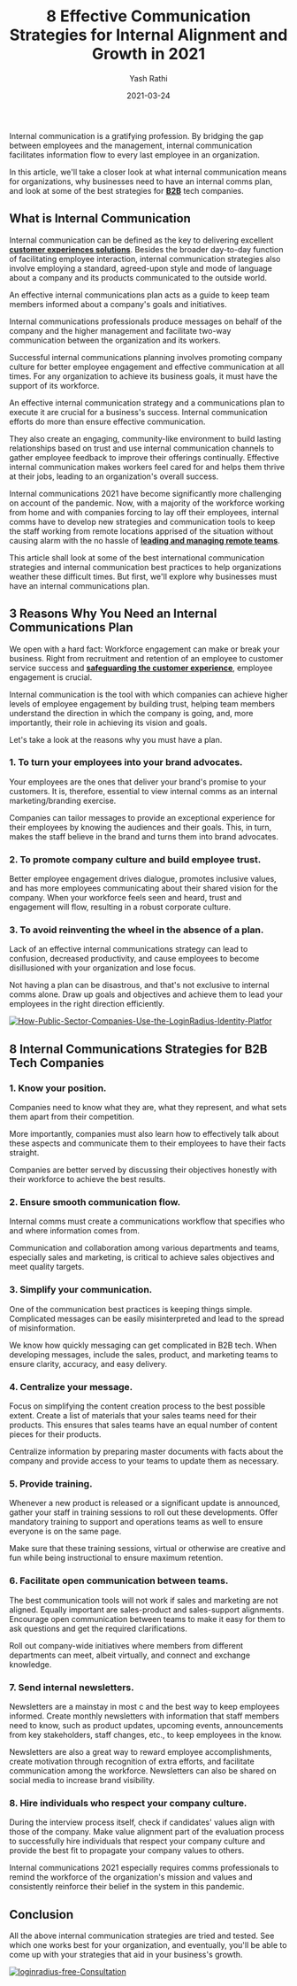 ﻿---
title: "8 Effective Communication Strategies for Internal Alignment and Growth in 2021"
date: "2021-03-24"
coverImage: "communication-strategies-Loginradius.webp"
category: ["loginradius"]
featured: false 
author: "Yash Rathi"
description: "Internal communication can be defined as the key to delivering excellent customer and employee experiences. Besides the broader day-to-day function of facilitating employee interaction, internal communication strategies also involve employing a standard, agreed-upon style and mode of language about a company and its products communicated to the outside world."
metadescription: "We'll take a look at what internal communication means for organizations, why should you have an internal comm plan, and look at the best strategies for B2B companies."
metatitle: "8 Effective Communication Strategies for Internal Alignment and Growth in 2021"
---


Internal communication is a gratifying profession. By bridging the gap between employees and the management, internal communication facilitates information flow to every last employee in an organization.

  

In this article, we'll take a closer look at what internal communication means for organizations, why businesses need to have an internal comms plan, and look at some of the best strategies for **[B2B](https://www.loginradius.com/b2b-identity/)** tech companies.

## What is Internal Communication

Internal communication can be defined as the key to delivering excellent **[customer  experiences solutions](https://www.loginradius.com/customer-experience-solutions/)**. Besides the broader day-to-day function of facilitating employee interaction, internal communication strategies also involve employing a standard, agreed-upon style and mode of language about a company and its products communicated to the outside world.


  

An effective internal communications plan acts as a guide to keep team members informed about a company's goals and initiatives.



Internal communications professionals produce messages on behalf of the company and the higher management and facilitate two-way communication between the organization and its workers.

  

Successful internal communications planning involves promoting company culture for better employee engagement and effective communication at all times. For any organization to achieve its business goals, it must have the support of its workforce.

  

An effective internal communication strategy and a communications plan to execute it are crucial for a business's success. Internal communication efforts do more than ensure effective communication.

  

They also create an engaging, community-like environment to build lasting relationships based on trust and use internal communication channels to gather employee feedback to improve their offerings continually. Effective internal communication makes workers feel cared for and helps them thrive at their jobs, leading to an organization's overall success.

  

Internal communications 2021 have become significantly more challenging on account of the pandemic. Now, with a majority of the workforce working from home and with companies forcing to lay off their employees, internal comms have to develop new strategies and communication tools to keep the staff working from remote locations apprised of the situation without causing alarm with the no hassle of **[leading and managing remote teams](https://www.loginradius.com/blog/fuel/2021/02/tips-managing-remote-team/)**.

  

This article shall look at some of the best international communication strategies and internal communication best practices to help organizations weather these difficult times. But first, we'll explore why businesses must have an internal communications plan.

## 3 Reasons Why You Need an Internal Communications Plan

We open with a hard fact: Workforce engagement can make or break your business. Right from recruitment and retention of an employee to customer service success and  **[safeguarding the customer experience](https://www.loginradius.com/blog/identity/2018/10/digital-transformation-safeguarding-customer-experience/)**, employee engagement is crucial.

  

Internal communication is the tool with which companies can achieve higher levels of employee engagement by building trust, helping team members understand the direction in which the company is going, and, more importantly, their role in achieving its vision and goals.

  

Let's take a look at the reasons why you must have a plan.

### 1. To turn your employees into your brand advocates.

Your employees are the ones that deliver your brand's promise to your customers. It is, therefore, essential to view internal comms as an internal marketing/branding exercise.

  

Companies can tailor messages to provide an exceptional experience for their employees by knowing the audiences and their goals. This, in turn, makes the staff believe in the brand and turns them into brand advocates.

### 2. To promote company culture and build employee trust.

Better employee engagement drives dialogue, promotes inclusive values, and has more employees communicating about their shared vision for the company. When your workforce feels seen and heard, trust and engagement will flow, resulting in a robust corporate culture.

### 3. To avoid reinventing the wheel in the absence of a plan.

Lack of an effective internal communications strategy can lead to confusion, decreased productivity, and cause employees to become disillusioned with your organization and lose focus.

  

Not having a plan can be disastrous, and that's not exclusive to internal comms alone. Draw up goals and objectives and achieve them to lead your employees in the right direction efficiently.

[![How-Public-Sector-Companies-Use-the-LoginRadius-Identity-Platfor](How-Public-Sector-Companies-Use-the-LoginRadius-Identity-Platform.webp)](https://www.loginradius.com/resource/how-public-sector-companies-use-the-loginradius-identity-platform/)

## 8 Internal Communications Strategies for B2B Tech Companies

### 1. Know your position.

Companies need to know what they are, what they represent, and what sets them apart from their competition.

  

More importantly, companies must also learn how to effectively talk about these aspects and communicate them to their employees to have their facts straight.

  

Companies are better served by discussing their objectives honestly with their workforce to achieve the best results.

### 2. Ensure smooth communication flow.

Internal comms must create a communications workflow that specifies who and where information comes from.

  

Communication and collaboration among various departments and teams, especially sales and marketing, is critical to achieve sales objectives and meet quality targets.

### 3. Simplify your communication.

One of the communication best practices is keeping things simple. Complicated messages can be easily misinterpreted and lead to the spread of misinformation.

  

We know how quickly messaging can get complicated in B2B tech. When developing messages, include the sales, product, and marketing teams to ensure clarity, accuracy, and easy delivery.

### 4. Centralize your message.

Focus on simplifying the content creation process to the best possible extent. Create a list of materials that your sales teams need for their products. This ensures that sales teams have an equal number of content pieces for their products.

Centralize information by preparing master documents with facts about the company and provide access to your teams to update them as necessary.

### 5. Provide training.

Whenever a new product is released or a significant update is announced, gather your staff in training sessions to roll out these developments. Offer mandatory training to support and operations teams as well to ensure everyone is on the same page.

Make sure that these training sessions, virtual or otherwise are creative and fun while being instructional to ensure maximum retention.

### 6. Facilitate open communication between teams.

The best communication tools will not work if sales and marketing are not aligned. Equally important are sales-product and sales-support alignments. Encourage open communication between teams to make it easy for them to ask questions and get the required clarifications.

  

Roll out company-wide initiatives where members from different departments can meet, albeit virtually, and connect and exchange knowledge.

### 7. Send internal newsletters.

Newsletters are a mainstay in most c and the best way to keep employees informed. Create monthly newsletters with information that staff members need to know, such as product updates, upcoming events, announcements from key stakeholders, staff changes, etc., to keep employees in the know.

  

Newsletters are also a great way to reward employee accomplishments, create motivation through recognition of extra efforts, and facilitate communication among the workforce. Newsletters can also be shared on social media to increase brand visibility.

### 8. Hire individuals who respect your company culture.

During the interview process itself, check if candidates' values align with those of the company. Make value alignment part of the evaluation process to successfully hire individuals that respect your company culture and provide the best fit to propagate your company values to others.

  

Internal communications 2021 especially requires comms professionals to remind the workforce of the organization's mission and values and consistently reinforce their belief in the system in this pandemic.

## Conclusion

All the above internal communication strategies are tried and tested. See which one works best for your organization, and eventually, you'll be able to come up with your strategies that aid in your business's growth.

[![loginradius-free-Consultation](loginradius-free-Consultation.webp)](https://www.loginradius.com/contact-us?utm_source=blog&utm_medium=web&utm_campaign=8-effective-communication-strategies-for-internal-alignment-and-growth-in-2021)

